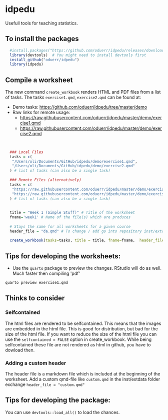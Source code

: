 idpedu
======

Usefull tools for teaching statistics.

## To install the packages

```r
  #install.packages("https://github.com/oduerr/idpedu/releases/download/quarto_1st/idpedu_0.1.tar.gz", repos = NULL, type = "source")
  library(devtools)  # You might need to install devtools first
  install_github("oduerr/idpedu") 
  library(idpedu)
```

## Compile a worksheet
The new command `create_workbook` renders HTML and PDF files from a list of tasks. The tasks `exercise1.qmd`, `exercise2.qmd` can be found at:

- Demo tasks: https://github.com/oduerr/idpedu/tree/master/demo
- Raw links for remote usage:
  - https://raw.githubusercontent.com/oduerr/idpedu/master/demo/exercise1.qmd
  - https://raw.githubusercontent.com/oduerr/idpedu/master/demo/exercise2.qmd

```r
  
  
  ### Local Files
  tasks = c(
   "/Users/oli/Documents/GitHub/idpedu/demo/exercise1.qmd",
   "/Users/oli/Documents/GitHub/idpedu/demo/exercise2.qmd"
  ) # list of tasks (can also be a single task)
  
  ### Remote Files (alternatively)
  tasks = c(
   "https://raw.githubusercontent.com/oduerr/idpedu/master/demo/exercise1.qmd",
   "https://raw.githubusercontent.com/oduerr/idpedu/master/demo/exercise2.qmd"
  ) # list of tasks (can also be a single task)
  
  
  title = "Week 1 (Simple Stuff)" # Title of the worksheet
  fname='week1' # Name of the file(s) which are produces
  
  # Stays the same for all worksheets for a given course
  header_file = "da.qmd" # To change / add go into repository inst/extdata
  
  create_workbook(tasks=tasks, title = title, fname=fname,  header_file=header_file)
```

## Tips for developing the worksheets:

- Use the `quarto` package to preview the changes. RStudio will do as well. Much faster then compiling 'pdf'
```bash
quarto preview exercise1.qmd
```

## Thinks to consider

### Selfcontained
The html files are rendered to be selfcontained. This means that the images are embedded in the html file. This is good for distribution, but bad for the size of the html file. If you want to reduce the size of the html file you can use the `selfcontained = FALSE` option in create_workbook. While being selfcontained these file are not rendered as html in github, you have to dowload then.

### Adding a custom header
The header file is a markdown file which is included at the beginning of the worksheet. Add a custom qmd-file like `custom.qmd` in the inst/extdata folder exchange `header_file = "custom.qmd"`


## Tips for developing the package:
You can use `devtools::load_all()` to load the chances.


















